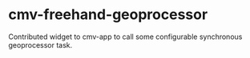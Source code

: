 # cmv-freehand-geoprocessor
Contributed widget to cmv-app to call some configurable synchronous geoprocessor task.
